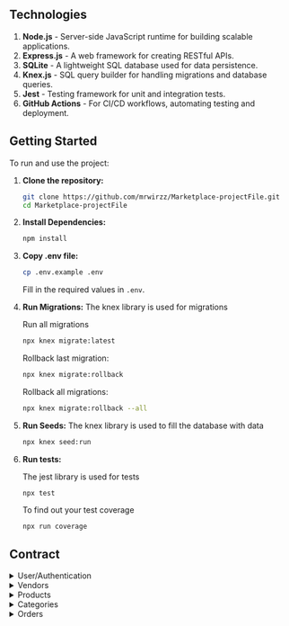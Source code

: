 ## Technologies
1. **Node.js** - Server-side JavaScript runtime for building scalable applications.
2. **Express.js** - A web framework for creating RESTful APIs.
3. **SQLite** - A lightweight SQL database used for data persistence.
4. **Knex.js** - SQL query builder for handling migrations and database queries.
5. **Jest** - Testing framework for unit and integration tests.
6. **GitHub Actions** - For CI/CD workflows, automating testing and deployment.

## Getting Started

To run and use the project:

1. **Clone the repository:**

    ```bash
    git clone https://github.com/mrwirzz/Marketplace-projectFile.git
    cd Marketplace-projectFile
    ```
2. **Install Dependencies:**

   ```bash
   npm install
   ```

3. **Copy .env file:**

    ```bash
    cp .env.example .env
    ```

    Fill in the required values in `.env`.

4. **Run Migrations:**
    The knex library is used for migrations

    Run all migrations
    ```bash
    npx knex migrate:latest
    ```

    Rollback last migration:
     ```bash
    npx knex migrate:rollback
    ```

    Rollback all migrations:
     ```bash
    npx knex migrate:rollback --all
    ```  

5. **Run Seeds:**
    The knex library is used to fill the database with data

    ```bash
    npx knex seed:run
    ```

6. **Run tests:**

    The jest library is used for tests
    ```bababashshch
    npx test
    ```

    To find out your test coverage
    ```bash
    npx run coverage
    ```

## Contract

<details>
  <summary>User/Authentication</summary>

  #### Create/Sign up
  *POST /api/v1/signup/*

  Request
  ```json
  {
      "name": string,
      "email": string,
      "password": string
  }
  ```

  #### Sign in
  *POST /api/v1/signin/*

  Request
  ```json
  {
      "email": string,
      "password": string
  }
  ```
</details>

<details>
  <summary>Vendors</summary>

  #### Create
  *POST /api/v1/vendors/*

  Request
  ```json
  {
      "name": string,
      "email": string,
      "rating": float
  }
  ```

  #### Get all
  *GET /api/v1/vendors/*

  Request
  ```json
  {}
  ```

  #### Get by ID
  *GET /api/v1/vendors/:id*

  Request
  ```json
  {}
  ```

  #### Update
  *PUT /api/v1/vendors/:id*

  Request
  ```json
  {
      "name": string,
      "email": string,
      "rating": float
  }
  ```

  #### Delete
  *DELETE /api/v1/vendors/:id*

  Request
  ```json
  {}
  ```

</details>

<details>
  <summary>Products</summary>

  #### Create
  *POST /api/v1/products/*

  Request
  ```json
  {
      "name": string,
      "description": string,
      "price": float,
      "vendorId": int,
      "categories": [
        {
          "categoryId": int
        }
      ]
  }
  ```

  #### Get all
  *GET /api/v1/products/*

  Request
  ```json
  {}
  ```

  #### Get by ID
  *GET /api/v1/products/:id*

  Request
  ```json
  {}
  ```

  #### Update
  *PUT /api/v1/products/:id*

  Request
  ```json
  {
      "name": string,
      "description": string,
      "price": float,
      "vendorId": int,
      "categories": [
        {
          "categoryId": int
        }
      ]
  }
  ```

  #### Delete
  *DELETE /api/v1/products/:id*

  Request
  ```json
  {}
  ```
</details>

<details>
  <summary>Categories</summary>

  #### Create
  *POST /api/v1/categories/*

  Request
  ```json
  {
      "name": string
  }
  ```

  #### Get all
  *GET /api/v1/categories/*

  Request
  ```json
  {}
  ```

  #### Get by ID
  *GET /api/v1/categories/:id*

  Request
  ```json
  {}
  ```

  #### Update
  *PUT /api/v1/categories/:id*

  Request
  ```json
  {
      "name": string
  }
  ```

  #### Delete
  *DELETE /api/v1/categories/:id*

  Request
  ```json
  {}
  ```
</details>

<details>
  <summary>Orders</summary>

  #### Create
  *POST /api/v1/orders/*

  Request
  ```json
  {
    "userId": int,
    "products": [
      {
        "productId": int,
        "quantity": int
      }
    ]
  }
  ```

  #### Get all
  *GET /api/v1/orders/*

  Request
  ```json
  {}
  ```

  #### Get by ID
  *GET /api/v1/orders/:id*

  Request
  ```json
  {}
  ```

  #### Update
  *PUT /api/v1/orders/:id*

  Request
  ```json
  {
    "products": [
      {
        "productId": int,
        "quantity": int
      }
    ]
  }
  ```

  #### Delete
  *DELETE /api/v1/orders/:id*

  Request
  ```json
  {}
  ```
</details>

